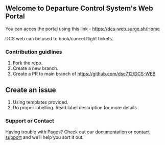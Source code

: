 ## Welcome to Departure Control System's Web Portal

You can acces the portal using this link - https://dcs-web.surge.sh/Home

DCS web can be used to book/cancel flight tickets. 

### Contribution guidlines

1. Fork the repo.
2. Create a new branch. 
3. Create a PR to main branch of https://github.com/dsc712/DCS-WEB

## Create an issue
1. Using templates provided.
2. Do proper labelling. Read label description for more details.


### Support or Contact

Having trouble with Pages? Check out our [documentation](https://docs.github.com/categories/github-pages-basics/) or [contact support](https://support.github.com/contact) and we’ll help you sort it out.
